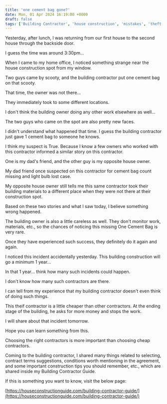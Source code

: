 ```yaml
---
title: 'one cement bag gone?'
date: Mon, 01 Apr 2024 16:19:00 +0000
draft: false
tags: ['Building Contractor', 'house construction', 'mistakes', 'theft']
---
```


Yesterday, after lunch, I was returning from our first house to the second house through the backside door.

I guess the time was around 3:30pm…

When I came to my home office, I noticed something strange near the house construction spot from my window.

Two guys came by scooty, and the building contractor put one cement bag on that scooty.

That time, the owner was not there…

They immediately took to some different locations.

I don't think the building owner doing any other work elsewhere as well…

The two guys who came on the spot are also pretty new faces.

I didn't understand what happened that time. I guess the building contractor just gave 1 cement bag to someone he knows.

I think my suspect is True. Because I know a few owners who worked with this contractor informed a similar story on this contractor.

One is my dad's friend, and the other guy is my opposite house owner.

My dad friend once suspected on this contractor for cement bag count missing and light bulb lost case.

My opposite house owner still tells me this same contractor took their building materials to a different place when they were not there at their construction spot.

Based on these two stories and what I saw today, I believe something wrong happened.

The building owner is also a little careless as well. They don't monitor work, materials, etc., so the chances of noticing this missing One Cement Bag is very rare.

Once they have experienced such success, they definitely do it again and again.

I noticed this incident accidentally yesterday. This building construction will go a minimum 1 year…

In that 1 year… think how many such incidents could happen.

I don't know how many such contractors are there.

I can tell from my experience that my building contractor doesn't even think of doing such things.

This theif contractor is a little cheaper than other contractors. At the ending stage of the building, he asks for more money and stops the work.

I will share about that incident tomorrow.

Hope you can learn something from this.

Choosing the right contractors is more important than choosing cheap contractors.

Coming to the building contractor, I shared many things related to selecting, contract terms suggestions, conditions worth mentioning in the agreement, and some important construction tips you should remember, etc., which are shared inside my Building Contractor Guide.

If this is something you want to know, visit the below page:

[https://houseconstructionguide.com/building-contractor-guide/](https://houseconstructionguide.com/building-contractor-guide/)